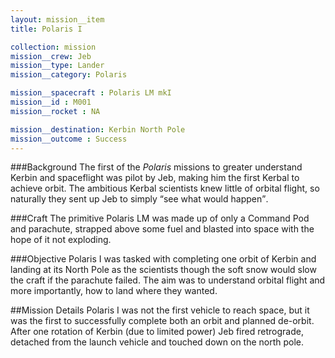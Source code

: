 ```yaml
---
layout: mission__item
title: Polaris I

collection: mission
mission__crew: Jeb
mission__type: Lander
mission__category: Polaris

mission__spacecraft : Polaris LM mkI
mission__id : M001
mission__rocket : NA

mission__destination: Kerbin North Pole
mission__outcome : Success
---
```

###Background
The first of the <cite>Polaris</cite> missions to greater understand Kerbin and spaceflight was pilot by Jeb, making him the first Kerbal to achieve orbit. The ambitious Kerbal scientists knew little of orbital flight, so naturally they sent up Jeb to simply <q>see what would happen</q>.

###Craft
The primitive Polaris LM was made up of only a Command Pod and parachute, strapped above some fuel and blasted into space with the hope of it not exploding.

###Objective
Polaris I was tasked with completing one orbit of Kerbin and landing at its North Pole as the scientists though the soft snow would slow the craft if the parachute failed. The aim was to understand orbital flight and more importantly, how to land where they wanted.

##Mission Details
Polaris I was not the first vehicle to reach space, but it was the first to successfully complete both an orbit and planned de-orbit. After one rotation of Kerbin (due to limited power) Jeb fired retrograde, detached from the launch vehicle and touched down on the north pole.
